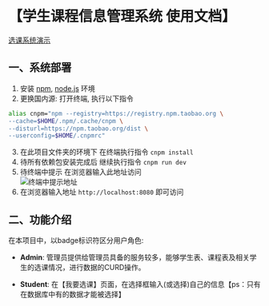 # 【学生课程信息管理系统 使用文档】

[选课系统演示](http://47.110.143.150/)

## 一、系统部署

 1. 安装 [npm](https://www.npmjs.com/), [node.js](https://nodejs.org/zh-cn/) 环境
 2. 更换国内源: 打开终端, 执行以下指令
 ``` bash
 alias cnpm="npm --registry=https://registry.npm.taobao.org \
 --cache=$HOME/.npm/.cache/cnpm \
 --disturl=https://npm.taobao.org/dist \
 --userconfig=$HOME/.cnpmrc"
 ```
 3. 在此项目文件夹的环境下 在终端执行指令 `cnpm install`
 4. 待所有依赖包安装完成后 继续执行指令  `cnpm run dev`
 5. 待终端中提示 在浏览器输入此地址访问
<br>![终端中提示地址](https://www.platonic.xyz/usr/uploads/2019/08/3464555742.png)<br>
 6. 在浏览器输入地址 `http://localhost:8080` 即可访问

## 二、功能介绍

在本项目中，以badge标识符区分用户角色:

- **Admin**: 管理员提供给管理员具备的服务较多，能够学生表、课程表及相关学生的选课情况，进行数据的CURD操作。

- **Student**: 在【我要选课】页面，在选择框输入(或选择)自己的信息【ps：只有在数据库中有的数据才能被选择】

